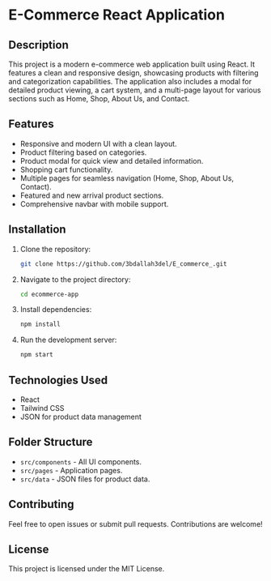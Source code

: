 # E-Commerce React Application

## Description

This project is a modern e-commerce web application built using React. It features a clean and responsive design, showcasing products with filtering and categorization capabilities. The application also includes a modal for detailed product viewing, a cart system, and a multi-page layout for various sections such as Home, Shop, About Us, and Contact.

## Features

* Responsive and modern UI with a clean layout.
* Product filtering based on categories.
* Product modal for quick view and detailed information.
* Shopping cart functionality.
* Multiple pages for seamless navigation (Home, Shop, About Us, Contact).
* Featured and new arrival product sections.
* Comprehensive navbar with mobile support.

## Installation

1. Clone the repository:

   ```bash
   git clone https://github.com/3bdallah3del/E_commerce_.git
   ```
2. Navigate to the project directory:

   ```bash
   cd ecommerce-app
   ```
3. Install dependencies:

   ```bash
   npm install
   ```
4. Run the development server:

   ```bash
   npm start
   ```

## Technologies Used

* React
* Tailwind CSS
* JSON for product data management

## Folder Structure

* `src/components` - All UI components.
* `src/pages` - Application pages.
* `src/data` - JSON files for product data.

## Contributing

Feel free to open issues or submit pull requests. Contributions are welcome!

## License

This project is licensed under the MIT License.
